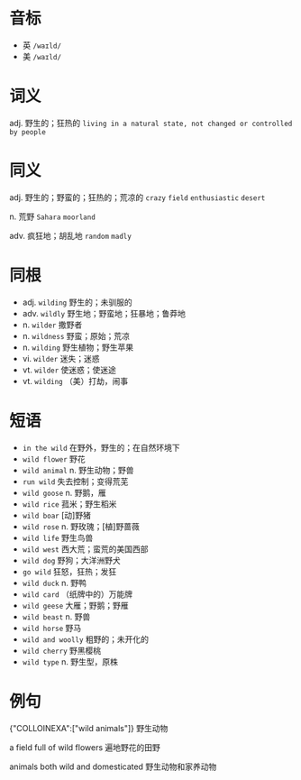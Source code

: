 # 音标

- 英 `/waɪld/`
- 美 `/waɪld/`

# 词义

adj. 野生的；狂热的
`living in a natural state, not changed or controlled by people`

# 同义

adj. 野生的；野蛮的；狂热的；荒凉的
`crazy` `field` `enthusiastic` `desert`

n. 荒野
`Sahara` `moorland`

adv. 疯狂地；胡乱地
`random` `madly`

# 同根

- adj. `wilding` 野生的；未驯服的
- adv. `wildly` 野生地；野蛮地；狂暴地；鲁莽地
- n. `wilder` 撒野者
- n. `wildness` 野蛮；原始；荒凉
- n. `wilding` 野生植物；野生苹果
- vi. `wilder` 迷失；迷惑
- vt. `wilder` 使迷惑；使迷途
- vt. `wilding` （美）打劫，闹事

# 短语

- `in the wild` 在野外，野生的；在自然环境下
- `wild flower` 野花
- `wild animal` n. 野生动物；野兽
- `run wild` 失去控制；变得荒芜
- `wild goose` n. 野鹅，雁
- `wild rice` 菰米；野生稻米
- `wild boar` [动]野猪
- `wild rose` n. 野玫瑰；[植]野蔷薇
- `wild life` 野生鸟兽
- `wild west` 西大荒；蛮荒的美国西部
- `wild dog` 野狗；大洋洲野犬
- `go wild` 狂怒，狂热；发狂
- `wild duck` n. 野鸭
- `wild card` （纸牌中的）万能牌
- `wild geese` 大雁；野鹅；野雁
- `wild beast` n. 野兽
- `wild horse` 野马
- `wild and woolly` 粗野的；未开化的
- `wild cherry` 野黑樱桃
- `wild type` n. 野生型，原株

# 例句

{"COLLOINEXA":["wild animals"]}
野生动物

a field full of wild flowers
遍地野花的田野

animals both wild and domesticated
野生动物和家养动物


